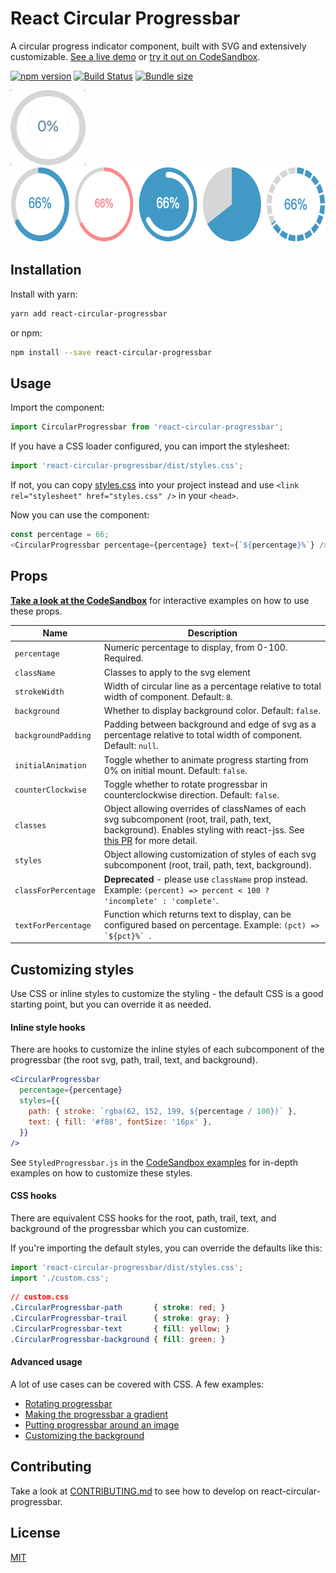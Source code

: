 # React Circular Progressbar

A circular progress indicator component, built with SVG and extensively customizable. [See a live demo](http://www.kevinqi.com/react-circular-progressbar/) or [try it out on CodeSandbox](https://codesandbox.io/s/vymm4oln6y).

[![npm version](https://badge.fury.io/js/react-circular-progressbar.svg)](https://www.npmjs.com/package/react-circular-progressbar)
[![Build Status](https://travis-ci.org/iqnivek/react-circular-progressbar.svg?branch=master)](https://travis-ci.org/iqnivek/react-circular-progressbar)
[![Bundle size](https://img.shields.io/bundlephobia/min/react-circular-progressbar.svg)](https://bundlephobia.com/result?p=react-circular-progressbar)

<a href="https://codesandbox.io/s/vymm4oln6y"><img height="120" src="/docs/animated-progressbar.gif?raw=true" alt="animated progressbar" /></a> <a href="https://codesandbox.io/s/vymm4oln6y"><img height="120" src="/docs/circular-progressbar-examples.png?raw=true" alt="progressbar examples" /></a>

## Installation

Install with yarn:

```bash
yarn add react-circular-progressbar
```

or npm:

```bash
npm install --save react-circular-progressbar
```

## Usage

Import the component:

```javascript
import CircularProgressbar from 'react-circular-progressbar';
```

If you have a CSS loader configured, you can import the stylesheet:

```javascript
import 'react-circular-progressbar/dist/styles.css';
```

If not, you can copy [styles.css](dist/styles.css) into your project instead and use `<link rel="stylesheet" href="styles.css" />` in your `<head>`.

Now you can use the component:

```javascript
const percentage = 66;
<CircularProgressbar percentage={percentage} text={`${percentage}%`} />
```

## Props

[**Take a look at the CodeSandbox**](https://codesandbox.io/s/vymm4oln6y) for interactive examples on how to use these props.

| Name | Description |
| ---- | ----------- |
| `percentage` | Numeric percentage to display, from 0-100. Required. |
| `className` | Classes to apply to the svg element |
| `strokeWidth` | Width of circular line as a percentage relative to total width of component. Default: `8`. |
| `background` | Whether to display background color. Default: `false`. |
| `backgroundPadding` | Padding between background and edge of svg as a percentage relative to total width of component. Default: `null`. |
| `initialAnimation` | Toggle whether to animate progress starting from 0% on initial mount. Default: `false`. |
| `counterClockwise` | Toggle whether to rotate progressbar in counterclockwise direction. Default: `false`. |
| `classes` | Object allowing overrides of classNames of each svg subcomponent (root, trail, path, text, background). Enables styling with react-jss. See [this PR](https://github.com/iqnivek/react-circular-progressbar/pull/25) for more detail. |
| `styles` | Object allowing customization of styles of each svg subcomponent (root, trail, path, text, background). |
| `classForPercentage` | **Deprecated** - please use `className` prop instead. Example: `(percent) => percent < 100 ? 'incomplete' : 'complete'`. |
| `textForPercentage` | Function which returns text to display, can be configured based on percentage. Example: ``(pct) => `${pct}%` ``. |


## Customizing styles

Use CSS or inline styles to customize the styling - the default CSS is a good starting point, but you can override it as needed.

#### Inline style hooks

There are hooks to customize the inline styles of each subcomponent of the progressbar (the root svg, path, trail, text, and background).

```jsx
<CircularProgressbar
  percentage={percentage}
  styles={{
    path: { stroke: `rgba(62, 152, 199, ${percentage / 100})` },
    text: { fill: '#f88', fontSize: '16px' },
  }}
/>
```

See `StyledProgressbar.js` in the [CodeSandbox examples](https://codesandbox.io/s/vymm4oln6y) for in-depth examples on how to customize these styles.

#### CSS hooks

There are equivalent CSS hooks for the root, path, trail, text, and background of the progressbar which you can customize.

If you're importing the default styles, you can override the defaults like this:

```jsx
import 'react-circular-progressbar/dist/styles.css';
import './custom.css';
```

```css
// custom.css
.CircularProgressbar-path       { stroke: red; }
.CircularProgressbar-trail      { stroke: gray; }
.CircularProgressbar-text       { fill: yellow; }
.CircularProgressbar-background { fill: green; }
```

#### Advanced usage

A lot of use cases can be covered with CSS. A few examples:

* [Rotating progressbar](https://github.com/iqnivek/react-circular-progressbar/issues/38)
* [Making the progressbar a gradient](https://github.com/iqnivek/react-circular-progressbar/issues/31#issuecomment-338216925)
* [Putting progressbar around an image](https://github.com/iqnivek/react-circular-progressbar/issues/32)
* [Customizing the background](https://github.com/iqnivek/react-circular-progressbar/issues/21#issuecomment-336613160)


## Contributing

Take a look at [CONTRIBUTING.md](/CONTRIBUTING.md) to see how to develop on react-circular-progressbar.


## License

[MIT](/LICENSE)
